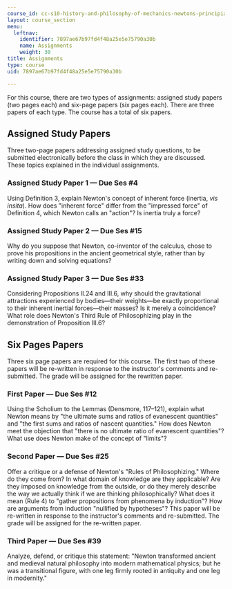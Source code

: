 ```yaml
---
course_id: cc-s10-history-and-philosophy-of-mechanics-newtons-principia-mathematica-fall-2011
layout: course_section
menu:
  leftnav:
    identifier: 7897ae67b97fd4f48a25e5e75790a30b
    name: Assignments
    weight: 30
title: Assignments
type: course
uid: 7897ae67b97fd4f48a25e5e75790a30b

---
```


For this course, there are two types of assignments: assigned study papers (two pages each) and six-page papers (six pages each). There are three papers of each type. The course has a total of six papers.

Assigned Study Papers
---------------------

Three two-page papers addressing assigned study questions, to be submitted electronically before the class in which they are discussed. These topics explained in the individual assignments.

### Assigned Study Paper 1 — Due Ses #4

Using Definition 3, explain Newton's concept of inherent force (inertia, _vis insita_). How does "inherent force" differ from the "impressed force" of Definition 4, which Newton calls an "action"? Is inertia truly a force?

### Assigned Study Paper 2 — Due Ses #15

Why do you suppose that Newton, co-inventor of the calculus, chose to prove his propositions in the ancient geometrical style, rather than by writing down and solving equations?

### Assigned Study Paper 3 — Due Ses #33

Considering Propositions II.24 and III.6, why should the gravitational attractions experienced by bodies—their weights—be exactly proportional to their inherent inertial forces—their masses? Is it merely a coincidence? What role does Newton's Third Rule of Philosophizing play in the demonstration of Proposition III.6?

Six Pages Papers
----------------

Three six page papers are required for this course. The first two of these papers will be re-written in response to the instructor's comments and re-submitted. The grade will be assigned for the rewritten paper.

### First Paper — Due Ses #12

Using the Scholium to the Lemmas (Densmore, 117–121), explain what Newton means by "the ultimate sums and ratios of evanescent quantities" and "the first sums and ratios of nascent quantities." How does Newton meet the objection that "there is no ultimate ratio of evanescent quantities"? What use does Newton make of the concept of "limits"?

### Second Paper — Due Ses #25

Offer a critique or a defense of Newton's "Rules of Philosophizing." Where do they come from? In what domain of knowledge are they applicable? Are they imposed on knowledge from the outside, or do they merely describe the way we actually think if we are thinking philosophically? What does it mean (Rule 4) to "gather propositions from phenomena by induction"? How are arguments from induction "nullified by hypotheses"? This paper will be re-written in response to the instructor's comments and re-submitted. The grade will be assigned for the re-written paper.

### Third Paper — Due Ses #39

Analyze, defend, or critique this statement: "Newton transformed ancient and medieval natural philosophy into modern mathematical physics; but he was a transitional figure, with one leg firmly rooted in antiquity and one leg in modernity."